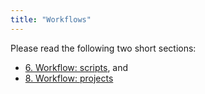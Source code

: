 ```yaml
---
title: "Workflows"
---
```


Please read the following two short sections:

- [6. Workflow: scripts](http://r4ds.had.co.nz/workflow-scripts.html), and
- [8. Workflow: projects](http://r4ds.had.co.nz/workflow-projects.html)